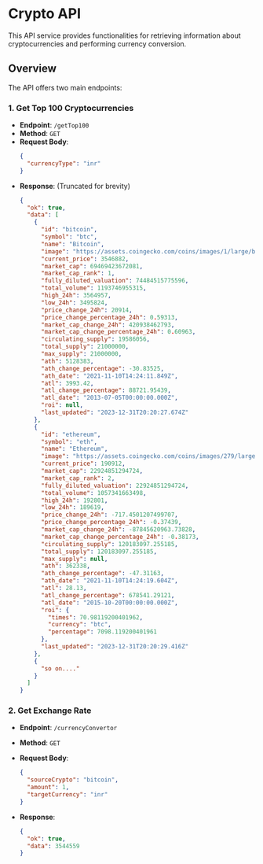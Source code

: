 # Crypto API

This API service provides functionalities for retrieving information about cryptocurrencies and performing currency conversion.

## Overview

The API offers two main endpoints:

### 1. Get Top 100 Cryptocurrencies

- **Endpoint**: `/getTop100`
- **Method**: `GET`
- **Request Body**:
  ```json
  {
    "currencyType": "inr"
  }
  ```
- **Response**: (Truncated for brevity)
  ```json
  {
    "ok": true,
    "data": [
      {
        "id": "bitcoin",
        "symbol": "btc",
        "name": "Bitcoin",
        "image": "https://assets.coingecko.com/coins/images/1/large/bitcoin.png?1696501400",
        "current_price": 3546882,
        "market_cap": 69469423672081,
        "market_cap_rank": 1,
        "fully_diluted_valuation": 74484515775596,
        "total_volume": 1193746955315,
        "high_24h": 3564957,
        "low_24h": 3495824,
        "price_change_24h": 20914,
        "price_change_percentage_24h": 0.59313,
        "market_cap_change_24h": 420938462793,
        "market_cap_change_percentage_24h": 0.60963,
        "circulating_supply": 19586056,
        "total_supply": 21000000,
        "max_supply": 21000000,
        "ath": 5128383,
        "ath_change_percentage": -30.83525,
        "ath_date": "2021-11-10T14:24:11.849Z",
        "atl": 3993.42,
        "atl_change_percentage": 88721.95439,
        "atl_date": "2013-07-05T00:00:00.000Z",
        "roi": null,
        "last_updated": "2023-12-31T20:20:27.674Z"
      },
      {
        "id": "ethereum",
        "symbol": "eth",
        "name": "Ethereum",
        "image": "https://assets.coingecko.com/coins/images/279/large/ethereum.png?1696501628",
        "current_price": 190912,
        "market_cap": 22924851294724,
        "market_cap_rank": 2,
        "fully_diluted_valuation": 22924851294724,
        "total_volume": 1057341663498,
        "high_24h": 192801,
        "low_24h": 189619,
        "price_change_24h": -717.4501207499707,
        "price_change_percentage_24h": -0.37439,
        "market_cap_change_24h": -87845620963.73828,
        "market_cap_change_percentage_24h": -0.38173,
        "circulating_supply": 120183097.255185,
        "total_supply": 120183097.255185,
        "max_supply": null,
        "ath": 362338,
        "ath_change_percentage": -47.31163,
        "ath_date": "2021-11-10T14:24:19.604Z",
        "atl": 28.13,
        "atl_change_percentage": 678541.29121,
        "atl_date": "2015-10-20T00:00:00.000Z",
        "roi": {
          "times": 70.98119200401962,
          "currency": "btc",
          "percentage": 7098.119200401961
        },
        "last_updated": "2023-12-31T20:20:29.416Z"
      },
      {
        "so on...."
      }
    ]
  }
  ```

### 2. Get Exchange Rate

- **Endpoint**: `/currencyConvertor`
- **Method**: `GET`
- **Request Body**:
  ```json
  {
    "sourceCrypto": "bitcoin",
    "amount": 1,
    "targetCurrency": "inr"
  }
  ```
- **Response**:

  ```json
  {
    "ok": true,
    "data": 3544559
  }
  ```
